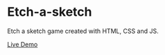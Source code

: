 # Etch-a-sketch
Etch a sketch game created with HTML, CSS and JS.

[Live Demo](https://tobuya.github.io/etch-a-sketch/)